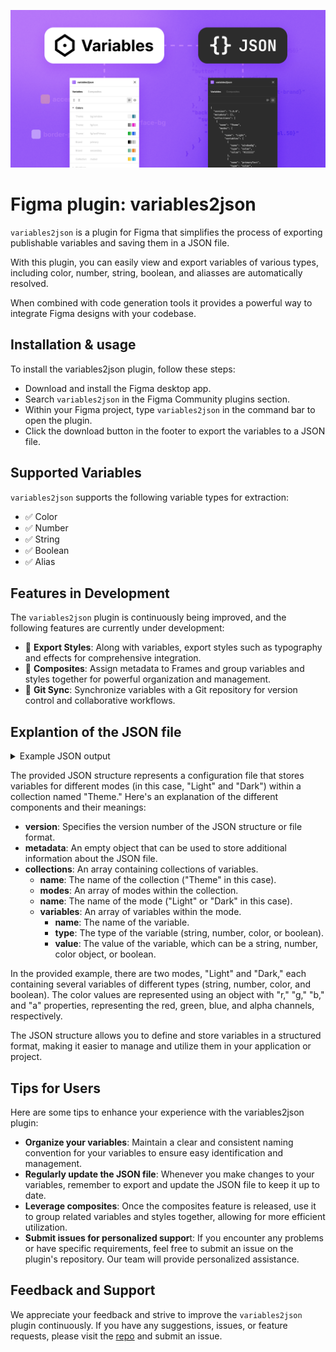 
![Cover artwork](https://github.com/mark-nicepants/variables2json-docs/blob/main/artwork/cover%20art.png?raw=true)

# Figma plugin: variables2json
`variables2json` is a plugin for Figma that simplifies the process of exporting publishable variables and saving them in a JSON file. 

With this plugin, you can easily view and export variables of various types, including color, number, string, boolean, and aliasses are automatically resolved. 

When combined with code generation tools it provides a powerful way to integrate Figma designs with your codebase.

## Installation & usage
To install the variables2json plugin, follow these steps:

- Download and install the Figma desktop app.
- Search `variables2json` in the Figma Community plugins section.
- Within your Figma project, type `variables2json` in the command bar to open the plugin.
- Click the download button in the footer to export the variables to a JSON file.

## Supported Variables
`variables2json` supports the following variable types for extraction:
- ✅ Color 
- ✅ Number
- ✅ String 
- ✅ Boolean
- ✅ Alias

## Features in Development
The `variables2json` plugin is continuously being improved, and the following features are currently under development:

- 🚧 <b>Export Styles</b>: Along with variables, export styles such as typography and effects for comprehensive integration.
- 🚧 <b>Composites</b>: Assign metadata to Frames and group variables and styles together for powerful organization and management.
- 🚧 <b>Git Sync</b>: Synchronize variables with a Git repository for version control and collaborative workflows.

## Explantion of the JSON file

<details>
  <summary>Example JSON output</summary>
  
```json
{
  "version": "1.0.0",
  "metadata": {},
  "collections": [
    {
      "name": "Theme",
      "modes": [
        {
          "name": "Light",
          "variables": [
            {
              "name": "insult",
              "type": "string",
              "value": "Yo"
            },
            {
              "name": "bigGap",
              "type": "number",
              "value": 54
            },
            {
              "name": "Colors/panelBg",
              "type": "color",
              "value": {
                "r": 255,
                "g": 255,
                "b": 255,
                "a": 1
              }
            },
            {
              "name": "Colors/divider",
              "type": "color",
              "value": {
                "r": 229,
                "g": 229,
                "b": 229,
                "a": 1
              }
            },
            {
              "name": "Colors/selected",
              "type": "color",
              "value": {
                "r": 0,
                "g": 0,
                "b": 0,
                "a": 0.10
              }
            },
            {
              "name": "Colors/icon",
              "type": "color",
              "value": {
                "r": 0,
                "g": 0,
                "b": 0,
                "a": 1
              }
            },
            {
              "name": "Mr Boolean",
              "type": "boolean",
              "value": false
            },
            {
              "name": "buttonPrimary",
              "type": "color",
              "value": {
                "r": 0,
                "g": 255,
                "b": 25,
                "a": 1
              }
            },
            {
              "name": "Colors/windowBackground",
              "type": "color",
              "value": {
                "r": 255,
                "g": 255,
                "b": 255,
                "a": 1
              }
            },
            {
              "name": "Colors/panelFg",
              "type": "color",
              "value": {
                "r": 44,
                "g": 44,
                "b": 44,
                "a": 1
              }
            },
            {
              "name": "Colors/mutedText",
              "type": "color",
              "value": {
                "r": 0,
                "g": 0,
                "b": 0,
                "a": 0.30
              }
            },
            {
              "name": "smallGap",
              "type": "number",
              "value": 4
            },
            {
              "name": "Colors/primaryText",
              "type": "color",
              "value": {
                "r": 0,
                "g": 0,
                "b": 0,
                "a": 1
              }
            }
          ]
        },
        {
          "name": "Dark",
          "variables": [
            {
              "name": "insult",
              "type": "string",
              "value": "mama"
            },
            {
              "name": "bigGap",
              "type": "number",
              "value": 108
            },
            {
              "name": "Colors/panelBg",
              "type": "color",
              "value": {
                "r": 255,
                "g": 255,
                "b": 255,
                "a": 0.10
              }
            },
            {
              "name": "Colors/divider",
              "type": "color",
              "value": {
                "r": 68,
                "g": 68,
                "b": 68,
                "a": 1
              }
            },
            {
              "name": "Colors/selected",
              "type": "color",
              "value": {
                "r": 255,
                "g": 255,
                "b": 255,
                "a": 0.10
              }
            },
            {
              "name": "Colors/icon",
              "type": "color",
              "value": {
                "r": 255,
                "g": 255,
                "b": 255,
                "a": 1
              }
            },
            {
              "name": "Mr Boolean",
              "type": "boolean",
              "value": true
            },
            {
              "name": "buttonPrimary",
              "type": "color",
              "value": {
                "r": 45,
                "g": 4,
                "b": 4,
                "a": 1
              }
            },
            {
              "name": "Colors/windowBackground",
              "type": "color",
              "value": {
                "r": 44,
                "g": 44,
                "b": 44,
                "a": 1
              }
            },
            {
              "name": "Colors/panelFg",
              "type": "color",
              "value": {
                "r": 255,
                "g": 255,
                "b": 255,
                "a": 1
              }
            },
            {
              "name": "Colors/mutedText",
              "type": "color",
              "value": {
                "r": 255,
                "g": 255,
                "b": 255,
                "a": 0.30
              }
            },
            {
              "name": "smallGap",
              "type": "number",
              "value": 8
            },
            {
              "name": "Colors/primaryText",
              "type": "color",
              "value": {
                "r": 255,
                "g": 255,
                "b": 255,
                "a": 1
              }
            }
          ]
        }
      ]
    }
  ]
}
```
</details>

The provided JSON structure represents a configuration file that stores variables for different modes (in this case, "Light" and "Dark") within a collection named "Theme." Here's an explanation of the different components and their meanings:

- <b>version</b>: Specifies the version number of the JSON structure or file format.
- <b>metadata</b>: An empty object that can be used to store additional information about the JSON file.
- <b>collections</b>: An array containing collections of variables.
    - <b>name</b>: The name of the collection ("Theme" in this case).
    - <b>modes</b>: An array of modes within the collection.
    - <b>name</b>: The name of the mode ("Light" or "Dark" in this case).
    - <b>variables</b>: An array of variables within the mode.
        - <b>name</b>: The name of the variable.
        - <b>type</b>: The type of the variable (string, number, color, or boolean).
        - <b>value</b>: The value of the variable, which can be a string, number, color object, or boolean.

In the provided example, there are two modes, "Light" and "Dark," each containing several variables of different types (string, number, color, and boolean). The color values are represented using an object with "r," "g," "b," and "a" properties, representing the red, green, blue, and alpha channels, respectively.

The JSON structure allows you to define and store variables in a structured format, making it easier to manage and utilize them in your application or project.

## Tips for Users
Here are some tips to enhance your experience with the variables2json plugin:

- <b>Organize your variables</b>: Maintain a clear and consistent naming convention for your variables to ensure easy identification and management.
- <b>Regularly update the JSON file</b>: Whenever you make changes to your variables, remember to export and update the JSON file to keep it up to date.
- <b>Leverage composites</b>: Once the composites feature is released, use it to group related variables and styles together, allowing for more efficient utilization.
- <b>Submit issues for personalized suppor</b>t: If you encounter any problems or have specific requirements, feel free to submit an issue on the plugin's repository. Our team will provide personalized assistance.

## Feedback and Support
We appreciate your feedback and strive to improve the `variables2json` plugin continuously. If you have any suggestions, issues, or feature requests, please visit the [repo](https://github.com/mark-nicepants/variables2json-docs) and submit an issue.